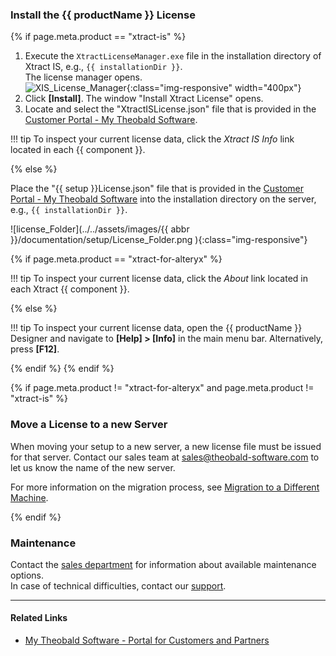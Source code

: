 

### Install the {{ productName }} License

{% if page.meta.product == "xtract-is" %}

1. Execute the `XtractLicenseManager.exe` file in the installation directory of Xtract IS, e.g., `{{ installationDir }}`. <br>
The license manager opens. <br>
![XIS_License_Manager](../../assets/images/xis/documentation/setup/xis_license-manager.png){:class="img-responsive" width="400px"}
2. Click **[Install]**. The window "Install Xtract License" opens.
3. Locate and select the "XtractISLicense.json" file that is provided in the [Customer Portal - My Theobald Software](https://my.theobald-software.com).

!!! tip
	To inspect your current license data, click the *Xtract IS Info* link located in each {{ component }}.

{% else %}

Place the "{{ setup }}License.json" file that is provided in the [Customer Portal - My Theobald Software](https://my.theobald-software.com) into the installation directory on the server, e.g., `{{ installationDir }}`.

![license_Folder](../../assets/images/{{ abbr }}/documentation/setup/License_Folder.png ){:class="img-responsive"}

{% if page.meta.product == "xtract-for-alteryx" %}

!!! tip
	To inspect your current license data, click the *About* link located in each Xtract {{ component }}.

{% else %}

!!! tip
	To inspect your current license data, open the {{ productName }} Designer and navigate to **[Help] > [Info]** in the main menu bar.
	Alternatively, press **[F12]**.

{% endif %}
{% endif %}

{% if page.meta.product != "xtract-for-alteryx" and page.meta.product != "xtract-is" %}

### Move a License to a new Server

When moving your setup to a new server, a new license file must be issued for that server.
Contact our sales team at [sales@theobald-software.com](mailto:sales@theobald-software.com) to let us know the name of the new server.

For more information on the migration process, see [Migration to a Different Machine](migration.md#migration-to-a-different-machine).

{% endif %}


### Maintenance
Contact the [sales department](mailto:sales@theobald-software.com) for information about available maintenance options.<br>
In case of technical difficulties, contact our [support](https://support.theobald-software.com/helpdesk).

****
#### Related Links
- [My Theobald Software - Portal for Customers and Partners](https://my.theobald-software.com/)


